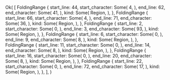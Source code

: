 Ok(
    [
        FoldingRange {
            start_line: 44,
            start_character: Some(
                4,
            ),
            end_line: 62,
            end_character: Some(
                41,
            ),
            kind: Some(
                Region,
            ),
        },
        FoldingRange {
            start_line: 66,
            start_character: Some(
                4,
            ),
            end_line: 71,
            end_character: Some(
                36,
            ),
            kind: Some(
                Region,
            ),
        },
        FoldingRange {
            start_line: 2,
            start_character: Some(
                0,
            ),
            end_line: 3,
            end_character: Some(
                93,
            ),
            kind: Some(
                Region,
            ),
        },
        FoldingRange {
            start_line: 6,
            start_character: Some(
                0,
            ),
            end_line: 9,
            end_character: Some(
                8,
            ),
            kind: Some(
                Region,
            ),
        },
        FoldingRange {
            start_line: 11,
            start_character: Some(
                0,
            ),
            end_line: 14,
            end_character: Some(
                8,
            ),
            kind: Some(
                Region,
            ),
        },
        FoldingRange {
            start_line: 16,
            start_character: Some(
                0,
            ),
            end_line: 20,
            end_character: Some(
                8,
            ),
            kind: Some(
                Region,
            ),
        },
        FoldingRange {
            start_line: 22,
            start_character: Some(
                0,
            ),
            end_line: 72,
            end_character: Some(
                17,
            ),
            kind: Some(
                Region,
            ),
        },
    ],
)
